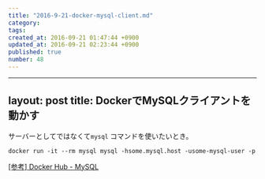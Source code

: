 ```yaml
---
title: "2016-9-21-docker-mysql-client.md"
category: 
tags: 
created_at: 2016-09-21 01:47:44 +0900
updated_at: 2016-09-21 02:23:44 +0900
published: true
number: 48
---
```


---
layout: post
title: DockerでMySQLクライアントを動かす
---

サーバーとしてではなくて`mysql` コマンドを使いたいとき。

```shell
docker run -it --rm mysql mysql -hsome.mysql.host -usome-mysql-user -p
```

[[参考] Docker Hub - MySQL](https://hub.docker.com/_/mysql/)
